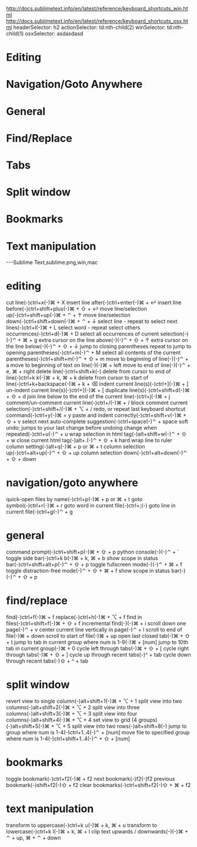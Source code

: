 http://docs.sublimetext.info/en/latest/reference/keyboard_shortcuts_win.html
http://docs.sublimetext.info/en/latest/reference/keyboard_shortcuts_osx.html
headerSelector: h2
actionSelector: td:nth-child(2)
winSelector: td:nth-child(1)
osxSelector: asdasdasd
# Editing
# Navigation/Goto Anywhere
# General
# Find/Replace
# Tabs
# Split window
# Bookmarks
# Text manipulation
---Sublime Text,sublime.png,win,mac
# editing
cut line(-)ctrl+x(-)⌘ + X
insert line after(-)ctrl+enter(-)⌘ + ↩
insert line before(-)ctrl+shift+plus(-)⌘ + ⇧ + ↩
move line/selection up(-)ctrl+shift+up(-)⌘ + ⌃ + ↑
move line/selection down(-)ctrl+shift+down(-)⌘ + ⌃ + ↓
select line - repeat to select next lines(-)ctrl+l(-)⌘ + L
select word - repeat select others occurrences(-)ctrl+d(-)⌘ + D
select all occurrences of current selection(-)(-)⌃ + ⌘ + g
extra cursor on the line above(-)(-)⌃ + ⇧ + ↑
extra cursor on the line below(-)(-)⌃ + ⇧ + ↓
jump to closing parentheses repeat to jump to opening parentheses(-)ctrl+m(-)⌃ + M
select all contents of the current parentheses(-)ctrl+shift+m(-)⌃ + ⇧ + m
move to beginning of line(-)(-)⌃ + a
move to beginning of text on line(-)(-)⌘ + left
move to end of line(-)(-)⌃ + e, ⌘ + right
delete line(-)ctrl+shift+k(-)
delete from cursor to end of line(-)ctrl+k k(-)⌘ + k, ⌘ + k
delete from cursor to start of line(-)ctrl+k+backspace(-)⌘ + k + ⌫
indent current line(s)(-)ctrl+](-)⌘ + ]
un-indent current line(s)(-)ctrl+[(-)⌘ + [
duplicate line(s)(-)ctrl+shift+d(-)⌘ + ⇧ + d
join line below to the end of the current line(-)ctrl+j(-)⌘ + j
comment/un-comment current line(-)ctrl+/(-)⌘ + /
block comment current selection(-)ctrl+shift+/(-)⌘ + ⌥ + /
redo, or repeat last keyboard shortcut command(-)ctrl+y(-)⌘ + y
paste and indent correctly(-)ctrl+shift+v(-)⌘ + ⇧ + v
select next auto-complete suggestion(-)ctrl+space(-)⌃ + space
soft undo; jumps to your last change before undoing change when repeated(-)ctrl+u(-)⌃ + u
wrap selection in html tag(-)alt+shift+w(-)⌃ + ⇧ + w
close current html tag(-)alt+.(-)⌃ + ⇧ + k
hard wrap line to ruler column setting(-)alt+q(-)⌘ + p or ⌘ + t
column selection up(-)ctrl+alt+up(-)⌃ + ⇧ + up
column selection down(-)ctrl+alt+down(-)⌃ + ⇧ + down
# navigation/goto anywhere
quick-open files by name(-)ctrl+p(-)⌘ + p or ⌘ + t
goto symbol(-)ctrl+r(-)⌘ + r
goto word in current file(-)ctrl+;(-)
goto line in current file(-)ctrl+g(-)⌃ + g
# general
command prompt(-)ctrl+shift+p(-)⌘ + ⇧ + p
python console(-)(-)⌃ + `
toggle side bar(-)ctrl+k b(-)⌘ + k, ⌘ + b
show scope in status bar(-)ctrl+shift+alt+p(-)⌃ + ⇧ + p
toggle fullscreen mode(-)(-)⌃ + ⌘ + f
toggle distraction-free mode(-)⌃ + ⇧ + ⌘ + f
show scope in status bar(-)(-)⌃ + ⇧ + p
# find/replace
find(-)ctrl+f(-)⌘ + f
replace(-)ctrl+h(-)⌘ + ⌥ + f
find in files(-)ctrl+shift+f(-)⌘ + ⇧ + f
incremental find(-)(-)⌘ + i
scroll down one page(-)⌃ + v
center current line vertically in page(-)⌃ + l
scroll to end of file(-)⌘ + down
scroll to start of file(-)⌘ + up
open last closed tab(-)⌘ + ⇧ + t
jump to tab in current group where num is 1-9(-)⌘ + [num]
jump to 10th tab in current group(-)⌘ + 0
cycle left through tabs(-)⌘ + ⇧ + [
cycle right through tabs(-)⌘ + ⇧ + ]
cycle up through recent tabs(-)^ + tab
cycle down through recent tabs(-)⇧ + ^ + tab
# split window
revert view to single column(-)alt+shift+1(-)⌘ + ⌥ + 1
split view into two columns(-)alt+shift+2(-)⌘ + ⌥ + 2
split view into three columns(-)alt+shift+3(-)⌘ + ⌥ + 3
split view into four columns(-)alt+shift+4(-)⌘ + ⌥ + 4
set view to grid (4 groups)(-)alt+shift+5(-)⌘ + ⌥ + 5
split view into two rows(-)alt+shift+8(-)
jump to group where num is 1-4(-)ctrl+1..4(-)⌃ + [num]
move file to specified group where num is 1-4(-)ctrl+shift+1..4(-)⌃ + ⇧ + [num]
# bookmarks
toggle bookmark(-)ctrl+f2(-)⌘ + f2
next bookmark(-)f2(-)f2
previous bookmark(-)shift+f2(-)⇧ + f2
clear bookmarks(-)ctrl+shift+f2(-)⇧ + ⌘ + f2
# text manipulation
transform to uppercase(-)ctrl+k u(-)⌘ + k, ⌘ + u
transform to lowercase(-)ctrl+k l(-)⌘ + k, ⌘ + l
clip text upwards / downwards(-)(-)⌘ + ⌃ + up, ⌘ + ⌃ + down
